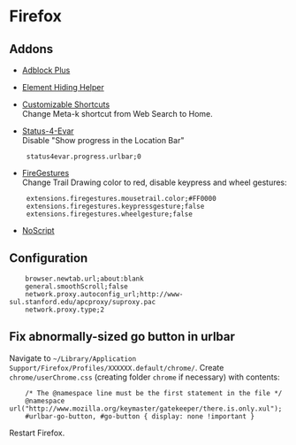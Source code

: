 # Firefox #  

## Addons ##
*  [Adblock Plus](http://adblockplus.org/en/firefox)  
*  [Element Hiding Helper](http://adblockplus.org/en/elemhidehelper)  
*  [Customizable Shortcuts](https://addons.mozilla.org/en-us/firefox/addon/customizable-shortcuts/)  
Change Meta-k shortcut from Web Search to Home.  
*  [Status-4-Evar](https://addons.mozilla.org/en-US/firefox/addon/status-4-evar/)  
Disable "Show progress in the Location Bar"

        status4evar.progress.urlbar;0
        
*  [FireGestures](https://addons.mozilla.org/en-US/firefox/addon/firegestures/)  
Change Trail Drawing color to red, disable keypress and wheel gestures:

        extensions.firegestures.mousetrail.color;#FF0000  
        extensions.firegestures.keypressgesture;false  
        extensions.firegestures.wheelgesture;false
        
*  [NoScript](http://noscript.net/)  

## Configuration ##

        browser.newtab.url;about:blank
        general.smoothScroll;false
        network.proxy.autoconfig_url;http://www-sul.stanford.edu/apcproxy/suproxy.pac
        network.proxy.type;2

## Fix abnormally-sized go button in urlbar ##
Navigate to `~/Library/Application Support/Firefox/Profiles/XXXXXX.default/chrome/`.
Create `chrome/userChrome.css` (creating folder `chrome` if necessary) with contents:  

        /* The @namespace line must be the first statement in the file */
        @namespace url("http://www.mozilla.org/keymaster/gatekeeper/there.is.only.xul");
        #urlbar-go-button, #go-button { display: none !important }

Restart Firefox.
